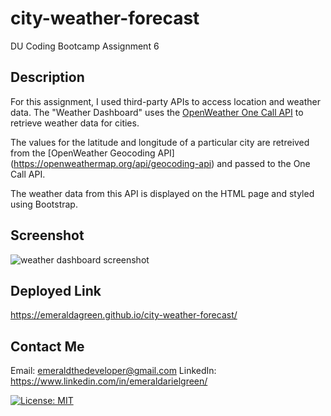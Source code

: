 # city-weather-forecast
DU Coding Bootcamp Assignment 6

## Description
For this assignment, I used third-party APIs to access location and weather data. The "Weather Dashboard" uses the [OpenWeather One Call API](https://openweathermap.org/api/one-call-api) to retrieve weather data for cities.

The values for the latitude and longitude of a particular city are retreived from the [OpenWeather Geocoding API] (https://openweathermap.org/api/geocoding-api) and passed to the One Call API.

The weather data from this API is displayed on the HTML page and styled using Bootstrap. 
## Screenshot
![weather dashboard screenshot](https://user-images.githubusercontent.com/95549495/152924409-1feef819-3ddd-4e74-aa72-f29c994c6b64.png)

## Deployed Link
https://emeraldagreen.github.io/city-weather-forecast/

## Contact Me
Email: emeraldthedeveloper@gmail.com
LinkedIn: https://www.linkedin.com/in/emeraldarielgreen/

[![License: MIT](https://img.shields.io/badge/License-MIT-yellow.svg)](https://opensource.org/licenses/MIT)



